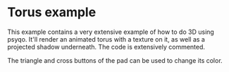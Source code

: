 # Torus example

This example contains a very extensive example of how to do 3D using psyqo. It'll render an animated torus with a texture on it, as well as a projected shadow underneath. The code is extensively commented.

The triangle and cross buttons of the pad can be used to change its color.
